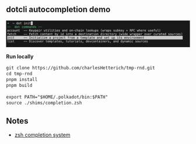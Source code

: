 ## dotcli autocompletion demo

![dotcli autocompletion in action](./resources/img1.png)

**Run locally**

```
git clone https://github.com/charlesHetterich/tmp-rnd.git
cd tmp-rnd
pnpm install
pnpm build

export PATH="$HOME/.polkadot/bin:$PATH"
source ./shims/completion.zsh
```

## Notes

-   [zsh completion system](https://zsh.sourceforge.io/Doc/Release/Completion-System.html)
